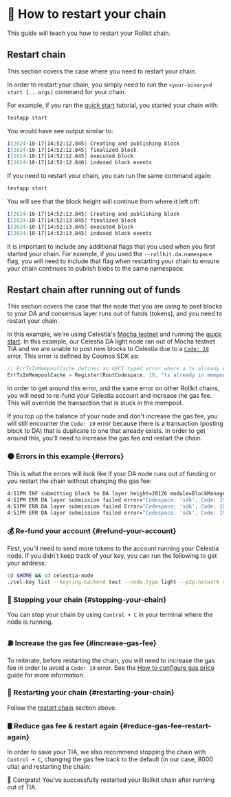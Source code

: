 # 🔄 How to restart your chain

This guide will teach you how to restart your Rollkit chain.

## Restart chain

This section covers the case where you need to restart your chain.

In order to restart your chain, you simply need to run the `<your-binary>d start [...args]`
command for your chain.

For example, if you ran the [quick start](/guides/quick-start.md) tutorial, you started your chain with:

```bash
testapp start
```

You would have see output similar to:

```bash
I[2024-10-17|14:52:12.845] Creating and publishing block                module=BlockManager height=7
I[2024-10-17|14:52:12.845] finalized block                              module=BlockManager height=7 num_txs_res=0 num_val_updates=0 block_app_hash=
I[2024-10-17|14:52:12.845] executed block                               module=BlockManager height=7 app_hash=
I[2024-10-17|14:52:12.846] indexed block events                         module=txindex height=7
```

If you need to restart your chain, you can run the same command again:

```bash
testapp start
```

You will see that the block height will continue from where it left off:

```bash
I[2024-10-17|14:52:13.845] Creating and publishing block                module=BlockManager height=8
I[2024-10-17|14:52:13.845] finalized block                              module=BlockManager height=8 num_txs_res=0 num_val_updates=0 block_app_hash=
I[2024-10-17|14:52:13.845] executed block                               module=BlockManager height=8 app_hash=
I[2024-10-17|14:52:13.845] indexed block events                         module=txindex height=8
```

It is important to include any additional flags that you used when you first started your chain. For example, if you used the `--rollkit.da.namespace` flag, you will need to include that flag when restarting your chain to ensure your chain continues to publish blobs to the same namespace.

## Restart chain after running out of funds

This section covers the case that the node that
you are using to post blocks to your DA and consensus layer runs out of funds (tokens),
and you need to restart your chain.

In this example, we're using Celestia's [Mocha testnet](https://docs.celestia.org/how-to-guides/mocha-testnet/)
and running the [quick start](/guides/quick-start.md). In this example, our Celestia DA light node
ran out of Mocha testnet TIA and we are unable to post new blocks to Celestia due to a
[`Code: 19`](https://github.com/cosmos/cosmos-sdk/blob/main/types/errors/errors.go#L95)
error. This error is defined by Cosmos SDK as:

```go
// ErrTxInMempoolCache defines an ABCI typed error where a tx already exists in the mempool.
ErrTxInMempoolCache = Register(RootCodespace, 19, "tx already in mempool")
```

In order to get around this error, and the same error on other Rollkit chains, you will need to re-fund your Celestia account and increase the gas fee. This will override the transaction that is stuck in the mempool.

If you top up the balance of your node and don't increase the gas fee, you will still encounter the `Code: 19` error because there is a transaction (posting block to DA) that is duplicate to one that already exists. In order to get around this, you'll need to increase the gas fee and restart the chain.

### 🟠 Errors in this example {#errors}

This is what the errors will look like if your DA node runs out of funding or you restart the chain without changing the gas fee:

```bash
4:51PM INF submitting block to DA layer height=28126 module=BlockManager
4:51PM ERR DA layer submission failed error="Codespace: 'sdk', Code: 19, Message: " attempt=1 module=BlockManager
4:51PM ERR DA layer submission failed Error="Codespace: 'sdk', Code: 19, Message: " attempt=2 module=BlockManager
4:51PM ERR DA layer submission failed error="Codespace: 'sdk', Code: 19, Message: " attempt=3 module=BlockManager
```

### 💰 Re-fund your account {#refund-your-account}

First, you'll need to send more tokens to the account running your Celestia node. If you didn't keep track of your key, you can run the following to get your address:

```bash
cd $HOME && cd celestia-node
./cel-key list --keyring-backend test --node.type light --p2p.network <network>
```

### 🛑 Stopping your chain {#stopping-your-chain}

You can stop your chain by using `Control + C` in your terminal where the node is running.

### ⛽ Increase the gas fee {#increase-gas-fee}

To reiterate, before restarting the chain, you will need to increase the gas fee in order to avoid a `Code: 19` error. See the [How to configure gas price](/guides/config.md#da-gas-price) guide for more information.

### 🔁 Restarting your chain {#restarting-your-chain}

Follow the [restart chain](#restart-chain) section above.

### 🛢️ Reduce gas fee & restart again {#reduce-gas-fee-restart-again}

In order to save your TIA, we also recommend stopping the chain with `Control + C`, changing the gas fee back to the default (in our case, 8000 utia) and restarting the chain:

🎊 Congrats! You've successfully restarted your Rollkit chain after running out of TIA.
